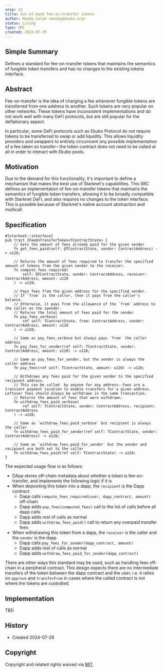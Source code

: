```yaml
---
snip: 21
title: Out-of-band fee-on-transfer tokens
author: Moody Salem <moody@ekubo.org>
status: Living
type: SRC
created: 2024-07-29
---
```


## Simple Summary

Defines a standard for fee-on-transfer tokens that maintains the semantics of fungible token transfers and has no
changes to the existing tokens interface.

## Abstract

Fee-on-transfer is the idea of charging a fee whenever fungible tokens are transferred from one address to another. Such
tokens are very popular on other networks. These tokens have inconsistent implementations and do not work well with many
DeFi protocols, but are still popular for the deflationary aspect.

In particular, some DeFi protocols such as Ekubo Protocol do not require tokens to be transferred to swap or add
liquidity. This allows liquidity providers and swappers to entirely circumvent any possible implementation of a fee
taken on transfer--the token contract does not need to be called at all in order to interact with Ekubo pools.

## Motivation

Due to the demand for this functionality, it's important to define a mechanism that makes the best use of Starknet's
capabilities. This SRC defines an implementation of fee-on-transfer tokens that maintains the semantics of fungible
token transfers, allowing it to be broadly compatible with Starknet DeFi, and also requires no changes to the token
interface. This is possible because of Starknet's native account abstraction and multicall.

## Specification

```cairo
#[starknet::interface]
pub trait IFeeOnTransferToken<TContractState> {
    // Gets the amount of fees already paid for the given sender
    fn get_fees_paid(self: @TContractState, sender: ContractAddress) -> u128;

    // Returns the amount of fees required to transfer the specified amount of tokens from the given sender to the receiver.
    fn compute_fees_required(
        self: @TContractState, sender: ContractAddress, receiver: ContractAddress, amount: u128
    ) -> u128;

    // Pays fees from the given address for the specified sender.
    // If `from` is the caller, then it pays from the caller's balance.
    // Otherwise, it pays from the allowance of the `from` address to the caller as the spender.
    // Returns the total amount of fees paid for the sender
    fn pay_fees_verbose(
        ref self: TContractState, from: ContractAddress, sender: ContractAddress, amount: u128
    ) -> u128;
    
    // Same as pay_fees_verbose but always pays `from` the caller address
    fn pay_fees_for_sender(ref self: TContractState, sender: ContractAddress, amount: u128) -> u128;
    
    // Same as pay_fees_for_sender, but the sender is always the caller address
    fn pay_fees(ref self: TContractState, amount: u128) -> u128;

    // Withdraws any fees paid for the given sender to the specified recipient address.
    // This can be called  by anyone for any address--fees are a transient payment location to enable transfers for a given address. Leftover fees should always be withdrawn in the same transaction.
    // Returns the amount of fees that were withdrawn.
    fn withdraw_fees_paid_verbose(
        ref self: TContractState, sender: ContractAddress, recipient: ContractAddress
    ) -> u128;
    
    // Same as `withdraw_fees_paid_verbose` but recipient is always the caller
    fn withdraw_fees_paid_for_sender(ref self: TContractState, sender: ContractAddress) -> u128;
    
    // Same as `withdraw_fees_paid_for_sender` but the sender and recipient are both set to the caller
    fn withdraw_fees_paid(ref self: TContractState) -> u128;
}
```

The expected usage flow is as follows:

- DApp stores off-chain metadata about whether a token is fee-on-transfer, and implements the following logic if it is
- When depositing this token into a dapp, the `recipient` is the Dapp contract:
    - Dapp calls `compute_fees_required(user, dapp_contract, amount)` off-chain
    - Dapp adds `pay_fees(computed_fees)` call to the list of calls before all dapp calls
    - Dapp adds rest of calls as normal
    - Dapp adds `withdraw_fees_paid()` call to return any overpaid transfer fees
- When withdrawing this token from a dapp, the `receiver` is the caller and the `sender` is the dapp
    - Dapp calls `pay_fees_for_sender(dapp_contract, amount)`
    - Dapp adds rest of calls as normal
    - Dapp adds `withdraw_fees_paid_for_sender(dapp_contract)`

There are other ways this standard may be used, such as handling fees off-chain in a peripheral contract. This design
expects there are no intermediate transfers of the token between the dapp contract and the user, i.e. it relies on
`approve` and `transferFrom` in cases where the called contract is not where the tokens are custodied.

## Implementation

TBD

## History

- Created 2024-07-29

## Copyright

Copyright and related rights waived via [MIT](../LICENSE).
